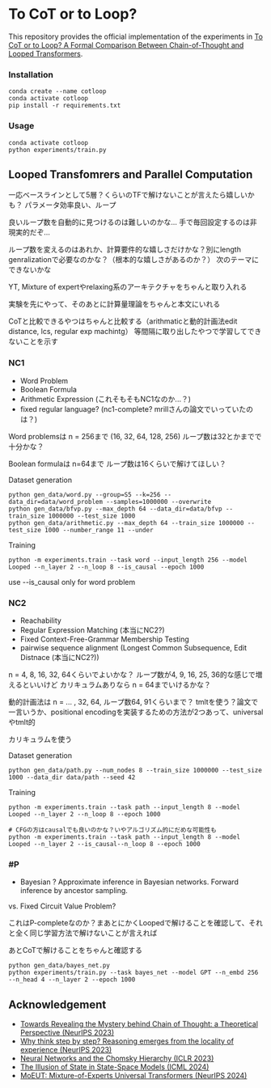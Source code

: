 # To CoT or to Loop?

This repository provides the official implementation of the experiments in [To CoT or to Loop? A Formal Comparison Between Chain-of-Thought and Looped Transformers](https://arxiv.org/abs/2410.01405).

### Installation
```shell
conda create --name cotloop
conda activate cotloop
pip install -r requirements.txt
```

### Usage

```shell
conda activate cotloop
python experiments/train.py
```

## Looped Transfomrers and Parallel Computation

一応ベースラインとして5層？くらいのTFで解けないことが言えたら嬉しいかも？
パラメータ効率良い、ループ

良いループ数を自動的に見つけるのは難しいのかな...
手で毎回設定するのは非現実的だぞ...

ループ数を変えるのはあれか、計算要件的な嬉しさだけかな？別にlength genralizationで必要なのかな？（根本的な嬉しさがあるのか？）
次のテーマにできないかな

YT, Mixture of expertやrelaxing系のアーキテクチャをちゃんと取り入れる

実験を先にやって、そのあとに計算量理論をちゃんと本文にいれる


CoTと比較できるやつはちゃんと比較する（arithmaticと動的計画法edit distance, lcs, regular exp machintg）
等間隔に取り出したやつで学習してできないことを示す


### NC1
- Word Problem
- Boolean Formula
- Arithmetic Expression (これそもそもNC1なのか...？)
- fixed regular language? (nc1-complete? mrillさんの論文でいっていたのは？)

Word problemsは
n = 256まで (16, 32, 64, 128, 256)
ループ数は32とかまでで十分かな？

Boolean formulaは n=64まで
ループ数は16くらいで解けてほしい？

Dataset generation
```shell
python gen_data/word.py --group=S5 --k=256 --data_dir=data/word_problem --samples=1000000 --overwrite
python gen_data/bfvp.py --max_depth 64 --data_dir=data/bfvp --train_size 1000000 --test_size 1000
python gen_data/arithmetic.py --max_depth 64 --train_size 1000000 --test_size 1000 --number_range 11 --under
```

Training
```shell
python -m experiments.train --task word --input_length 256 --model Looped --n_layer 2 --n_loop 8 --is_causal --epoch 1000
```
use --is_causal only for word problem

### NC2
- Reachability
- Regular Expression Matching (本当にNC2?)
- Fixed Context-Free-Grammar Membership Testing 
- pairwise sequence alignment (Longest Common Subsequence, Edit Distnace (本当にNC2?))

n = 4, 8, 16, 32, 64くらいでよいかな？
ループ数が4, 9, 16, 25, 36的な感じで増えるといいけど
カリキュラムありなら n = 64までいけるかな？

動的計画法は
n = ... , 32, 64, ループ数64, 91くらいまで？
tmltを使う？論文で一言いうか、positional encodingを実装するための方法が2つあって、universalやtmlt的

カリキュラムを使う

Dataset generation
```shell
python gen_data/path.py --num_nodes 8 --train_size 1000000 --test_size 1000 --data_dir data/path --seed 42
```

Training
```shell
python -m experiments.train --task path --input_length 8 --model Looped --n_layer 2 --n_loop 8 --epoch 1000

# CFGの方はcausalでも良いのかな？いやアルゴリズム的にだめな可能性も
python -m experiments.train --task path --input_length 8 --model Looped --n_layer 2 --is_causal--n_loop 8 --epoch 1000  
```

### #P
- Bayesian ?
Approximate inference in Bayesian networks.
Forward inference by ancestor sampling.

vs. Fixed Circuit Value Problem?

これはP-completeなのか？まあとにかくLoopedで解けることを確認して、それと全く同じ学習方法で解けないことが言えれば

あとCoTで解けることをちゃんと確認する

```shell
python gen_data/bayes_net.py
python experiments/train.py --task bayes_net --model GPT --n_embd 256 --n_head 4 --n_layer 2 --epoch 1000 
```

## Acknowledgement
- [Towards Revealing the Mystery behind Chain of Thought: a Theoretical Perspective (NeurIPS 2023)](https://github.com/guyuntian/CoT_benchmark)
- [Why think step by step? Reasoning emerges from the locality of experience (NeurIPS 2023)](https://github.com/benpry/why-think-step-by-step)
- [Neural Networks and the Chomsky Hierarchy (ICLR 2023)](https://github.com/google-deepmind/neural_networks_chomsky_hierarchy/tree/main)
- [The Illusion of State in State-Space Models (ICML 2024)](https://github.com/jopetty/word-problem)
- [MoEUT: Mixture-of-Experts Universal Transformers (NeurIPS 2024)](https://github.com/RobertCsordas/moeut)